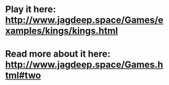 # Play it here: http://www.jagdeep.space/Games/examples/kings/kings.html
# Read more about it here: http://www.jagdeep.space/Games.html#two
